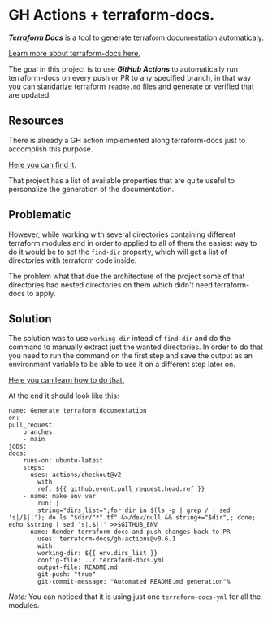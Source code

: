 # GH Actions + terraform-docs.

***Terraform Docs*** is a tool to generate terraform documentation automaticaly.

[Learn more about terraform-docs here.](https://terraform-docs.io/user-guide/introduction/)

The goal in this project is to use ***GitHub Actions*** to automatically run terraform-docs on every push or PR to any specified branch, in that way you can standarize terraform `readme.md` files and generate or verified that are updated.

## Resources

There is already a GH action implemented along terraform-docs just to accomplish this purpose.

[Here you can find it.](https://github.com/terraform-docs/gh-actions)

That project has a list of available properties that are quite useful to personalize the generation of the documentation.

## Problematic

However, while working with several directories containing different terraform modules and in order to applied to all of them the easiest way to do it would be to set the `find-dir` property, which will get a list of directories with terraform code inside.

The problem what that due the architecture of the project some of that directories had nested directories on them which didn't need terraform-docs to apply. 

## Solution

The solution was to use `working-dir` intead of `find-dir` and do the command to manually extract just the wanted directories. In order to do that you need to run the command on the first step and save the output as an environment variable to be able to use it on a different step later on. 

[Here you can learn how to do that.](https://docs.github.com/en/actions/reference/workflow-commands-for-github-actions#environment-files)


At the end it should look like this:

    name: Generate terraform documentation
    on:
    pull_request:
        branches: 
        - main
    jobs:
    docs:
        runs-on: ubuntu-latest
        steps:
        - uses: actions/checkout@v2
            with:
            ref: ${{ github.event.pull_request.head.ref }}
        - name: make env var
            run: |
            string="dirs_list=";for dir in $(ls -p | grep / | sed 's|/$||'); do ls "$dir/"*".tf" &>/dev/null && string+="$dir",; done; echo $string | sed 's|,$||' >>$GITHUB_ENV
        - name: Render terraform docs and push changes back to PR
            uses: terraform-docs/gh-actions@v0.6.1
            with:
            working-dir: ${{ env.dirs_list }}
            config-file: ../.terraform-docs.yml
            output-file: README.md
            git-push: "true"
            git-commit-message: "Automated README.md generation"% 

*Note:* You can noticed that it is using just one `terraform-docs-yml` for all the modules.

